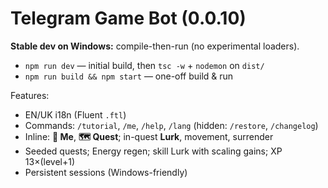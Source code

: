 # Telegram Game Bot (0.0.10)

**Stable dev on Windows:** compile-then-run (no experimental loaders).
- `npm run dev` — initial build, then `tsc -w` + `nodemon` on `dist/`
- `npm run build && npm start` — one-off build & run

Features:
- EN/UK i18n (Fluent `.ftl`)
- Commands: `/tutorial`, `/me`, `/help`, `/lang` (hidden: `/restore`, `/changelog`)
- Inline: **🧙 Me**, **🗺 Quest**; in-quest **Lurk**, movement, surrender
- Seeded quests; Energy regen; skill Lurk with scaling gains; XP 13×(level+1)
- Persistent sessions (Windows-friendly)
